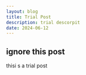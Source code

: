 ```yaml
---
layout: blog
title: Trial Post
description: trial descorpit
date: 2024-06-12
---
```

## ignore this post 
thisi s a trial post
